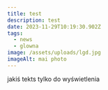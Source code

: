 ```yaml
---
title: test
description: test
date: 2023-11-29T10:19:30.902Z
tags:
  - news
  - glowna
image: /assets/uploads/lgd.jpg
imageAlt: mai photo
---
```

jakiś tekts tylko do wyświetlenia
